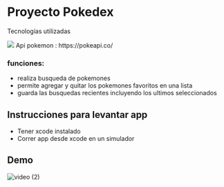 # Proyecto Pokedex

Tecnologías utilizadas

<img src="https://img.shields.io/badge/Swift-FA7343?style=for-the-badge&logo=swift&logoColor=white" style="max-width: 100%;">
Api pokemon : https://pokeapi.co/

### funciones:
- realiza busqueda de pokemones
- permite agregar y quitar los pokemones favoritos en una lista
- guarda las busquedas recientes incluyendo los ultimos seleccionados

## Instrucciones para levantar app
- Tener xcode instalado
- Correr app desde xcode en un simulador

## Demo
![video (2)](https://user-images.githubusercontent.com/72414242/186255727-f1065803-b03e-45ac-8be0-925638697382.gif)
 

